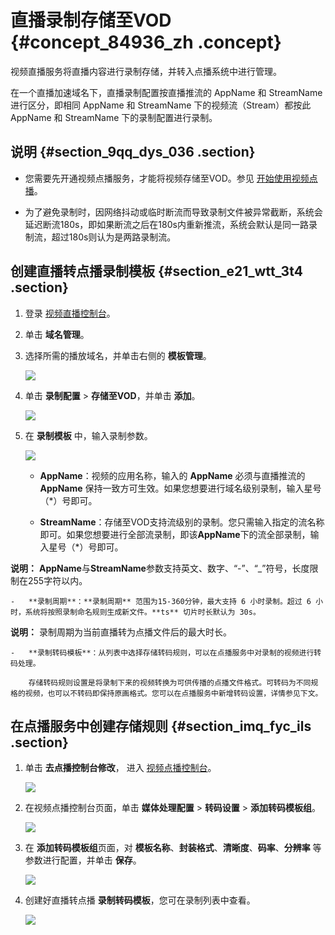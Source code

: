 # 直播录制存储至VOD {#concept_84936_zh .concept}

视频直播服务将直播内容进行录制存储，并转入点播系统中进行管理。

在一个直播加速域名下，直播录制配置按直播推流的 AppName 和 StreamName 进行区分，即相同 AppName 和 StreamName 下的视频流（Stream）都按此 AppName 和 StreamName 下的录制配置进行录制。

## 说明 {#section_9qq_dys_036 .section}

-   您需要先开通视频点播服务，才能将视频存储至VOD。参见 [开始使用视频点播](https://help.aliyun.com/document_detail/51512.html?spm=a2c4g.11174283.6.555.3846149bpeOhZP)。

-   为了避免录制时，因网络抖动或临时断流而导致录制文件被异常截断，系统会延迟断流180s，即如果断流之后在180s内重新推流，系统会默认是同一路录制流，超过180s则认为是两路录制流。


## 创建直播转点播录制模板 {#section_e21_wtt_3t4 .section}

1.  登录 [视频直播控制台](https://live.console.aliyun.com/?spm=5176.2020520001.1001.113.O9moDX#/live/domains)。
2.  单击 **域名管理**。
3.  选择所需的播放域名，并单击右侧的 **模板管理**。

    ![](http://docs-aliyun.cn-hangzhou.oss.aliyun-inc.com/assets/pic/84936/cn_zh/1532768517163/%E5%8D%95%E5%87%BB%20%E5%9F%9F%E5%90%8D%E7%AE%A1%E7%90%86-%E6%A8%A1%E6%9D%BF%E9%85%8D%E7%BD%AE.png)

4.  单击 **录制配置** \> **存储至VOD**，并单击 **添加**。

    ![](http://docs-aliyun.cn-hangzhou.oss.aliyun-inc.com/assets/pic/84936/cn_zh/1531721018078/%E7%9B%B4%E6%92%AD%E5%AD%98%E5%82%A8%E8%87%B3VOD%EF%BC%8C%E5%8D%95%E5%87%BB%E6%B7%BB%E5%8A%A0.png)

5.  在 **录制模板** 中，输入录制参数。

    ![](http://docs-aliyun.cn-hangzhou.oss.aliyun-inc.com/assets/pic/84936/cn_zh/1535116011546/%E7%82%B9%E6%92%AD%E5%BD%95%E5%88%B6%E6%A8%A1%E6%9D%BF.png)

    -   **AppName**：视频的应用名称，输入的 **AppName** 必须与直播推流的 **AppName** 保持一致方可生效。如果您想要进行域名级别录制，输入星号（\*）号即可。

    -   **StreamName**：存储至VOD支持流级别的录制。您只需输入指定的流名称即可。如果您想要进行全部流录制，即该**AppName**下的流全部录制，输入星号（\*）号即可。

**说明：** **AppName**与**StreamName**参数支持英文、数字、“-”、“\_”符号，长度限制在255字符以内。

    -   **录制周期**：**录制周期** 范围为15-360分钟，最大支持 6 小时录制。超过 6 小时，系统将按照录制命名规则生成新文件。**ts** 切片时长默认为 30s。

**说明：** 录制周期为当前直播转为点播文件后的最大时长。

    -   **录制转码模板**：从列表中选择存储转码规则，可以在点播服务中对录制的视频进行转码处理。

        存储转码规则设置是将录制下来的视频转换为可供传播的点播文件格式。可转码为不同规格的视频，也可以不转码即保持原画格式。您可以在点播服务中新增转码设置，详情参见下文。


## 在点播服务中创建存储规则 {#section_imq_fyc_ils .section}

1.  单击 **去点播控制台修改**， 进入 [视频点播控制台](https://vod.console.aliyun.com/?spm=5176.2020520107.0.0.780f53b3Fcustk#/vod/index)。

    ![](http://docs-aliyun.cn-hangzhou.oss.aliyun-inc.com/assets/pic/84936/cn_zh/1535116172597/%E7%82%B9%E6%92%AD%E5%BD%95%E5%88%B6%E6%A8%A1%E6%9D%BF.png)

2.  在视频点播控制台页面，单击 **媒体处理配置** \> **转码设置** \> **添加转码模板组**。

    ![](http://static-aliyun-doc.oss-cn-hangzhou.aliyuncs.com/assets/img/20706/156888473861404_zh-CN.jpg)

3.  在 **添加转码模板组**页面，对 **模板名称**、**封装格式**、**清晰度**、**码率**、**分辨率** 等参数进行配置，并单击 **保存**。

    ![](http://static-aliyun-doc.oss-cn-hangzhou.aliyuncs.com/assets/img/20706/156888473861415_zh-CN.jpg)

4.  创建好直播转点播 **录制转码模板**，您可在录制列表中查看。

    ![](http://docs-aliyun.cn-hangzhou.oss.aliyun-inc.com/assets/pic/84936/cn_zh/1535116356577/%E5%BD%95%E5%88%B6vod.png)


